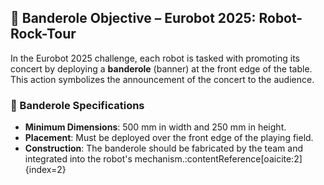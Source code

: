 ## 🎤 Banderole Objective – Eurobot 2025: Robot-Rock-Tour

In the Eurobot 2025 challenge, each robot is tasked with promoting its concert by deploying a **banderole** (banner) at the front edge of the table. This action symbolizes the announcement of the concert to the audience.

### 📏 Banderole Specifications

- **Minimum Dimensions**: 500 mm in width and 250 mm in height.
- **Placement**: Must be deployed over the front edge of the playing field.
- **Construction**: The banderole should be fabricated by the team and integrated into the robot's mechanism.&#8203;:contentReference[oaicite:2]{index=2}

